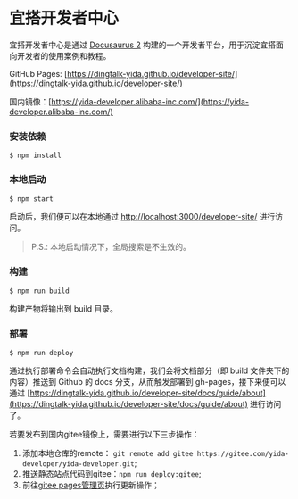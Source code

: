 # 宜搭开发者中心

宜搭开发者中心是通过 [Docusaurus 2](https://docusaurus.io/) 构建的一个开发者平台，用于沉淀宜搭面向开发者的使用案例和教程。

GitHub Pages: [https://dingtalk-yida.github.io/developer-site/](https://dingtalk-yida.github.io/developer-site/)

国内镜像：[https://yida-developer.alibaba-inc.com/](https://yida-developer.alibaba-inc.com/)

### 安装依赖

```
$ npm install
```

### 本地启动

```
$ npm start
```
启动后，我们便可以在本地通过 [http://localhost:3000/developer-site/](http://localhost:3000/developer-site) 进行访问。

> P.S.: 本地启动情况下，全局搜索是不生效的。


### 构建
```
$ npm run build
```
构建产物将输出到 build 目录。

### 部署
```
$ npm run deploy
```

通过执行部署命令会自动执行文档构建，我们会将文档部分（即 build 文件夹下的内容）推送到 Github 的 docs 分支，从而触发部署到 gh-pages，接下来便可以通过 [https://dingtalk-yida.github.io/developer-site/docs/guide/about](https://dingtalk-yida.github.io/developer-site/docs/guide/about) 进行访问了。

若要发布到国内gitee镜像上，需要进行以下三步操作：
1. 添加本地仓库的remote： ```git remote add gitee https://gitee.com/yida-developer/yida-developer.git```;
2. 推送静态站点代码到gitee：```npm run deploy:gitee```;
3. 前往[gitee pages管理页](https://gitee.com/yida-developer/yida-developer/pages)执行更新操作；
